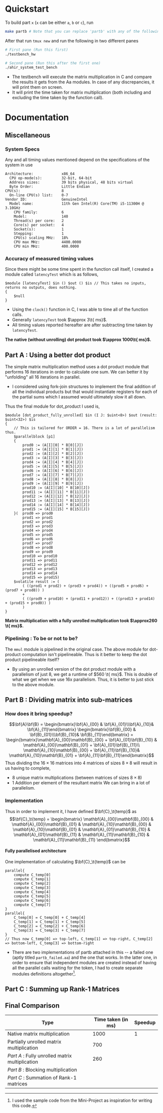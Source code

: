 $$\newcommand{\bb}[1]{\mathbb{#1}}$$
$\newcommand{\t}[1]{\text{#1}}$
$$\renewcommand{\bf}[1]{\mathbf{#1}}$$
# Quickstart
To build part `x` (`x` can be either `a`, `b` or `c`), run
```sh
make partb # Note that you can replace 'partb' with any of the following {original, original_unrolled, parta, partb, partc}
```
After that run `tmux new` and run the following in two different panes
```sh
# First pane (Run this first)
./testbench_hw
```
```sh
# Second pane (Run this after the first one)
./ahir_system_test_bench
```
- The testbench will execute the matrix multiplication in C and compare the results it gets from the Aa modules. In case of any discrepancies, it will print them on screen. 
- It will print the time taken for matrix multiplication (both including and excluding the time taken by the function call).
# Documentation
## Miscellaneous
### System Specs
Any and all timing values mentioned depend on the specifications of the system in use
```
Architecture:             x86_64
  CPU op-mode(s):         32-bit, 64-bit
  Address sizes:          39 bits physical, 48 bits virtual
  Byte Order:             Little Endian
CPU(s):                   8
  On-line CPU(s) list:    0-7
Vendor ID:                GenuineIntel
  Model name:             11th Gen Intel(R) Core(TM) i5-11300H @ 3.10GHz
    CPU family:           6
    Model:                140
    Thread(s) per core:   2
    Core(s) per socket:   4
    Socket(s):            1
    Stepping:             1
    CPU(s) scaling MHz:   18%
    CPU max MHz:          4400.0000
    CPU min MHz:          400.0000
```
### Accuracy of measured timing values
Since there might be some time spent in the function call itself, I created a module called `latencyTest` which is as follows,
```aa
$module [latencyTest] $in () $out () $is // This takes no inputs, returns no outputs, does nothing.
{
	$null
}
```
- Using the `clock()` function in C, I was able to time all of the function calls. 
- Generally `latencyTest` took $\approx 3\t{ ms}$.
- All timing values reported hereafter are after subtracting time taken by `latencyTest`.

**The native (without unrolling) dot product took $\approx 1000\t{ ms}$.**
## Part A : Using a better dot product
The simple matrix multiplication method uses a dot product module that performs 16 iterations in order to calculate one sum. We can better it by "unfolding" all 16 iterations in parallel.
- I considered using fork-join structures to implement the final addition of all the individual products but that would instantiate registers for each of the partial sums which I assumed would ultimately slow it all down.

Thus the final module for dot_product I used is,
```aa
$module [dot_product_fully_unrolled] $in (I J: $uint<8>) $out (result: $uint<32>) $is
{
	// This is tailored for ORDER = 16. There is a lot of parallelism thus.
	$parallelblock [p1]
	{
		prod0 := (A[I][0] * B[0][J])
		prod1 := (A[I][1] * B[1][J])
		prod2 := (A[I][2] * B[2][J])
		prod3 := (A[I][3] * B[3][J])
		prod4 := (A[I][4] * B[4][J])
		prod5 := (A[I][5] * B[5][J])
		prod6 := (A[I][6] * B[6][J])
		prod7 := (A[I][7] * B[7][J])
		prod8 := (A[I][8] * B[8][J])
		prod9 := (A[I][9] * B[9][J])
		prod10 := (A[I][10] * B[10][J])
		prod11 := (A[I][11] * B[11][J])
		prod12 := (A[I][12] * B[12][J])
		prod13 := (A[I][13] * B[13][J])
		prod14 := (A[I][14] * B[14][J])
		prod15 := (A[I][15] * B[15][J])
	}(  prod0 => prod0
		prod1 => prod1
		prod2 => prod2
		prod3 => prod3
		prod4 => prod4
		prod5 => prod5
		prod6 => prod6
		prod7 => prod7
		prod8 => prod8
		prod9 => prod9
		prod10 => prod10
		prod11 => prod11
		prod12 => prod12
		prod13 => prod13
		prod14 => prod14
		prod15 => prod15)
	$volatile result := (
		( ((prod1 + prod2) + (prod3 + prod4)) + ((prod5 + prod6) + (prod7 + prod8)) ) 
		+
		( ((prod9 + prod10) + (prod11 + prod12)) + ((prod13 + prod14) + (prod15 + prod0)) )
		)
}
```

**Matrix multiplication with a fully unrolled multiplication took $\approx260 \t{ ms}$.**

### Pipelining : To be or not to be?
The `mmul` module is pipelined in the original case. The above module for dot-product computation isn't pipelineable. Thus is it better to keep the dot product pipelineable itself?
- By using an unrolled version of the dot product module with a parallelism of just 8, we get a runtime of $560 \t{ ms}$. This is double of what we get when we use 16x parallelism. Thus, it is better to just stick to the above module.
## Part B : Dividing matrix into sub-matrices
### How does it bring speedup?
$$\bf{A}\bf{B} = \begin{bmatrix}\bf{A}_{00} & \bf{A}_{01}\\\bf{A}_{10}& \bf{A}_{11}\end{bmatrix} \begin{bmatrix}\bf{B}_{00} & \bf{B}_{01}\\\bf{B}_{10}& \bf{B}_{11}\end{bmatrix} = \begin{bmatrix}\mathbf{A}_{00}\mathbf{B}_{00} + \bf{A}_{01}\bf{B}_{10} & \mathbf{A}_{00}\mathbf{B}_{01} + \bf{A}_{01}\bf{B}_{11}\\
\mathbf{A}_{10}\mathbf{B}_{00} + \bf{A}_{11}\bf{B}_{10}& \mathbf{A}_{10}\mathbf{B}_{01} + \bf{A}_{11}\bf{B}_{11}\end{bmatrix}$$
Thus dividing the $16\times 16$ matrices into $4$ matrices of sizes $8\times 8$ will result in us having to complete,
- $8$ unique matrix multiplications (between matrices of sizes $8\times 8$)
- 1 Addition per element of the resultant matrix
We can bring in a lot of parallelism.
### Implementation
Thus in order to implement it, I have defined $\bf{C}_\t{temp}$ as
$$\bf{C}_\t{temp} = \begin{bmatrix}
\mathbf{A}_{00}\mathbf{B}_{00} & \mathbf{A}_{00}\mathbf{B}_{01} & \mathbf{A}_{10}\mathbf{B}_{00} & \mathbf{A}_{10}\mathbf{B}_{01} & \mathbf{A}_{01}\mathbf{B}_{10} & \mathbf{A}_{01}\mathbf{B}_{11} & \mathbf{A}_{11}\mathbf{B}_{10} & \mathbf{A}_{11}\mathbf{B}_{11}
\end{bmatrix}$$
#### Fully parallelised architecture
One implementation of calculating $\bf{C}_\t{temp}$ can be
```pseudo
parallel{
	compute C_temp[0]
	compute C_temp[1]
	compute C_temp[2]
	compute C_temp[3]
	compute C_temp[4]
	compute C_temp[5]
	compute C_temp[6]
	compute C_temp[7]
}
parallel{
	C_temp[0] = C_temp[0] + C_temp[4]
	C_temp[1] = C_temp[1] + C_temp[5]
	C_temp[2] = C_temp[2] + C_temp[6]
	C_temp[3] = C_temp[3] + C_temp[7]
}
// Thus now C_temp[0] => top-left, C_temp[1] => top-right, C_temp[2] => bottom-left, C_temp[3] => bottom-right
```
- There are two implementations of partb attached in this -- a failed one (aptly titled `partb_failed.aa`) and the one that works. In the latter one, in order to ensure that independent modules are created instead of having all the parallel calls waiting for the token, I had to create separate modules definitions altogether[^1].

## Part C : Summing up Rank-1 Matrices


## Final Comparison

| Type                                            | Time taken (in ms) | Speedup |
| ----------------------------------------------- | ------------------ | ------- |
| Native matrix multiplication                    | 1000               | 1       |
| Partially unrolled matrix multiplication        | 700                |         |
| *Part A* : Fully unrolled matrix multiplication | 260                |         |
| *Part B* : Blocking multiplication              |                    |         |
| *Part C* : Summation of Rank-1 matrices         |                    |         |


[^1]: I used the sample code from the Mini-Project as inspiration for writing this code.
